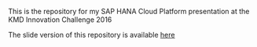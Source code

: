 This is the repository for my SAP HANA Cloud Platform presentation at the KMD Innovation Challenge 2016

The slide version of this repository is available [here](http://jpenninkhof.github.io/kmd-innovation-challenge/)

